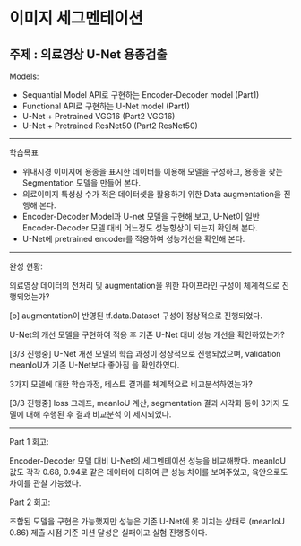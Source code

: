 
# 이미지 세그멘테이션

## 주제 : 의료영상 U-Net 용종검출

Models:
* Sequantial Model API로 구현하는 Encoder-Decoder model (Part1)
* Functional API로 구현하는 U-Net model (Part1)
* U-Net + Pretrained VGG16 (Part2 VGG16)
* U-Net + Pretrained ResNet50 (Part2 ResNet50)

---

학습목표

* 위내시경 이미지에 용종을 표시한 데이터를 이용해 모델을 구성하고, 용종을 찾는 Segmentation 모델을 만들어 본다.
* 의료이미지 특성상 수가 적은 데이터셋을 활용하기 위한 Data augmentation을 진행해 본다.
* Encoder-Decoder Model과 U-net 모델을 구현해 보고, U-Net이 일반 Encoder-Decoder 모델 대비 어느정도 성능향상이 되는지 확인해 본다.
* U-Net에 pretrained encoder를 적용하여 성능개선을 확인해 본다.

---

완성 현황:

의료영상 데이터의 전처리 및 augmentation을 위한 파이프라인 구성이 체계적으로 진행되었는가?

[o] augmentation이 반영된 tf.data.Dataset 구성이 정상적으로 진행되었다.

U-Net의 개선 모델을 구현하여 적용 후 기존 U-Net 대비 성능 개선을 확인하였는가?

[3/3 진행중] U-Net 개선 모델의 학습 과정이 정상적으로 진행되었으며, validation meanIoU가 기존 U-Net보다 좋아짐 을 확인하였다.

3가지 모델에 대한 학습과정, 테스트 결과를 체계적으로 비교분석하였는가?

[3/3 진행중] loss 그래프, meanIoU 계산, segmentation 결과 시각화 등이 3가지 모델에 대해 수행된 후 결과 비교분석 이 제시되었다.

---

Part 1 회고:

Encoder-Decoder 모델 대비 U-Net의 세그멘테이션 성능을 비교해봤다.
meanIoU 값도 각각 0.68, 0.94로 같은 데이터에 대하여 큰 성능 차이를 보여주었고, 육안으로도 차이를 관찰 가능했다.

Part 2 회고:

조합된 모델을 구현은 가능했지만 성능은 기존 U-Net에 못 미치는 상태로 (meanIoU 0.86) 제출 시점 기준 미션 달성은 실패이고 실험 진행중이다.
